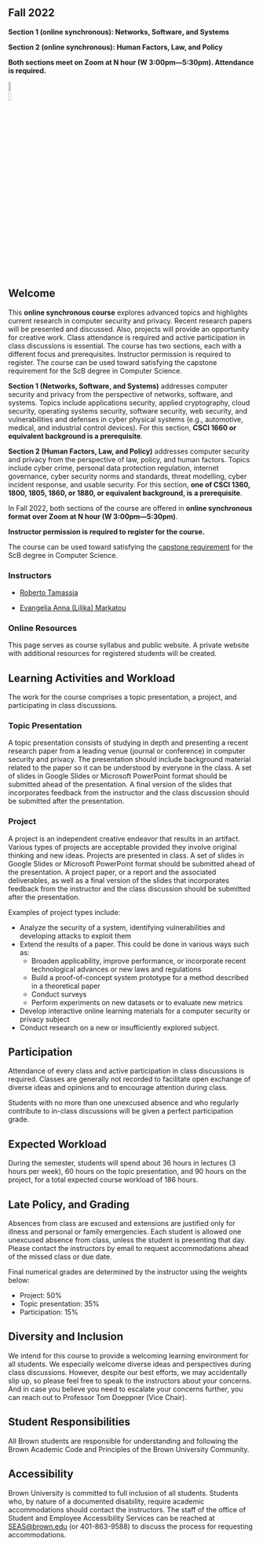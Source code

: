 ## Fall 2022

**Section 1 (online synchronous): Networks, Software, and Systems**

**Section 2 (online synchronous): Human Factors, Law, and Policy**

**Both sections meet on Zoom at N hour (W 3:00pm—5:30pm). Attendance is required.**

[<img src="https://cdn.bfldr.com/AMC8F81D/at/cp3r4csh3txs4nqt89kf5zc/Zoom_Logo_Blue.png?auto=webp&format=png" width=10% height=10% >](https://docs.google.com/document/d/1cNg2-dyFA5WpHDXjWYcTZJ0ghlyn_7QSzM6v3K2emdY/edit?usp=sharing)

## Welcome

This **online synchronous course** explores advanced topics and highlights current research in computer security and privacy. Recent research papers will be presented and discussed. Also, projects will provide an opportunity for creative work. Class attendance is required and active participation in class discussions is essential. The course has two sections, each with a different focus and prerequisites. Instructor permission is required to register. The course can be used toward satisfying the capstone requirement for the ScB degree in Computer Science.

**Section 1 (Networks, Software, and Systems)** addresses computer security and privacy from the perspective of networks, software, and systems. Topics include applications security, applied cryptography, cloud security, operating systems security, software security, web security, and vulnerabilities and defenses in cyber physical systems (e.g., automotive, medical, and industrial control devices).  For this section, **CSCI 1660 or equivalent background is a prerequisite**.

**Section 2 (Human Factors, Law, and Policy)** addresses computer security and privacy from the perspective of law, policy, and human factors. Topics include cyber crime, personal data protection regulation, internet governance, cyber security norms and standards, threat modelling, cyber incident response, and usable security.  For this section, **one of CSCI 1360, 1800, 1805, 1860, or 1880, or equivalent background, is a prerequisite**. 

In Fall 2022, both sections of the course are offered in **online synchronous format over Zoom at N hour (W 3:00pm—5:30pm)**.

**Instructor permission is required to register for the course.**

The course can be used toward satisfying the
[capstone requirement](https://cs.brown.edu/degrees/undergrad/concentrating-in-cs/concentration-requirements/capstone/) for the ScB degree in Computer Science.

### Instructors

* [Roberto Tamassia](https://cs.brown.edu/people/faculty/rtamassi)

* [Evangelia Anna (Lilika) Markatou](https://markatou.github.io)

### Online Resources

This page serves as course syllabus and public website.  A private website with additional resources for registered students will be created.

<!---
This  [Canvas website](https://canvas.brown.edu/courses/1083171),
accessible only by registered students, contains detailed course
information and materials, and is used to submit the deliverables for
the topic presentation and project.
--->


## Learning Activities and Workload

The work for the course comprises a topic presentation, a project, and participating in class discussions.

### Topic Presentation

A topic presentation consists of studying in depth and presenting a recent research paper from a leading venue (journal or conference) in computer security and privacy. The presentation should include background material related to the paper so it can be understood by everyone in the class. A set of slides in Google Slides or Microsoft PowerPoint format should be submitted ahead of the presentation. A final version of the slides that incorporates feedback from the instructor and the class discussion should be submitted after the presentation.

<!--- Venues for Section 1 (from 2020 syllabus)
A topic presentation consists of studying in depth and presenting a
paper from a recent research conference in computer security, such as:

- ACM Conference on Computer and Communications Security
- Network and Distributed System Security Symposium
- IEEE Symposium on Security and Privacy
- USENIX Security Symposium
--->

### Project

A project is an independent creative endeavor that results in an artifact. Various types of projects are acceptable provided they involve original thinking and new ideas. Projects are presented in class. A set of slides in Google Slides or Microsoft PowerPoint format should be submitted ahead of the presentation. A project paper, or a report and the associated deliverables, as well as a final version of the slides that incorporates feedback from the instructor and the class discussion should be submitted after the presentation. 

Examples of project types include:

- Analyze the security of a system, identifying vulnerabilities and developing attacks to exploit them
- Extend the results of a paper. This could be done in various ways such as:
    - Broaden applicability, improve performance, or incorporate recent technological advances or new laws and regulations
    - Build a proof-of-concept system prototype for a method described in a theoretical paper
    - Conduct surveys
    - Perform experiments on new datasets or to evaluate new metrics
- Develop interactive online learning materials for a computer security or privacy subject
- Conduct research on a new or insufficiently explored subject.

<!--- Other project types may be proposed. --->

## Participation

Attendance of every class and active participation in class discussions is required. Classes are generally not recorded to facilitate open exchange of diverse ideas and opinions and to encourage attention during class. 

Students with no more than one unexcused absence and who regularly contribute to in-class discussions will be given a perfect participation grade. 

## Expected Workload

During the semester, students will spend about 36 hours in lectures (3 hours per week), 60 hours on the topic presentation, and 90 hours on the project, for a total expected course workload of 186 hours.

## Late Policy, and Grading

Absences from class are excused and extensions are justified only for illness and personal or family emergencies. Each student is allowed one unexcused absence from class, unless the student is presenting that day. Please contact the instructors by email to request accommodations ahead of the missed class or due date.

Final numerical grades are determined by the instructor using the weights below:
* Project: 50%
* Topic presentation: 35%
* Participation: 15%

## Diversity and Inclusion

We intend for this course to provide a welcoming learning environment for all students. We especially welcome diverse ideas and perspectives during class discussions. However, despite our best efforts, we may accidentally slip up, so please feel free to speak to the instructors about your concerns. And in case you believe you need to escalate your concerns further, you can reach out to Professor Tom Doeppner (Vice Chair).

## Student Responsibilities

All Brown students are responsible for understanding and following the Brown Academic Code and Principles of the Brown University Community.

## Accessibility

Brown University is committed to full inclusion of all students. Students who, by nature of a documented disability, require academic accommodations should contact the instructors. The staff of the office of Student and Employee Accessibility Services can be reached at  SEAS@brown.edu (or 401-863-9588) to discuss the process for requesting accommodations.

